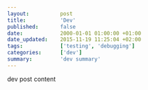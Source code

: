 ```yaml
---
layout:          post
title:           'Dev'
published:       false
date:            2000-01-01 01:00:00 +01:00
date_updated:    2015-11-19 11:25:04 +02:00
tags:            ['testing', 'debugging']
categories:      ['dev']
summary:         'dev summary'
---
```


dev post content
